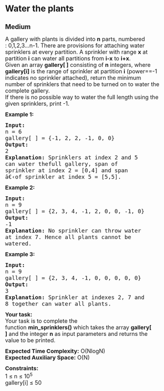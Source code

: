 # Water the plants
## Medium
<div class="problems_problem_content__Xm_eO"><p><span style="font-size:18px">A gallery with plants&nbsp;is divided into <strong>n</strong> parts, numbered :&nbsp;0,1,2,3...n-1. There are provisions&nbsp;for attaching water sprinklers at every partition. A sprinkler with range&nbsp;<strong>x</strong> at partition <strong>i</strong> can water all partitions from <strong>i-x</strong> to <strong>i+x</strong>.<br>
Given an array <strong>gallery[ ]</strong>&nbsp;consisting of <strong>n</strong>&nbsp;integers, where <strong>gallery[i]</strong> is the range of sprinkler at partition <strong>i</strong> (power==-1 indicates no sprinkler attached), return the minimum number of sprinklers that need to be turned on to water the complete gallery.<br>
If there is no possible way to water the full length using the given sprinklers, print -1.</span></p>

<p><span style="font-size:18px"><strong>Example 1:</strong></span></p>

<pre><span style="font-size:18px"><strong>Input:</strong>
n = 6
gallery[ ] = {-1, 2, 2, -1, 0, 0}
<strong>Output:
</strong>2
<strong>Explanation: </strong>Sprinklers at index 2 and 5
can water thefull gallery, span of
sprinkler at index 2 = [0,4] and span
â€‹of sprinkler at index 5 = [5,5].</span></pre>

<p><span style="font-size:18px"><strong>Example 2:</strong></span></p>

<pre><span style="font-size:18px"><strong>Input:</strong>
n = 9
gallery[ ] = {2, 3, 4, -1, 2, 0, 0, -1, 0}
<strong>Output:
</strong>-1
<strong>Explanation: </strong>No sprinkler can throw water
at index 7. Hence all plants cannot be
watered.</span></pre>

<p><span style="font-size:18px"><strong>Example 3:</strong></span></p>

<pre><span style="font-size:18px"><strong>Input:</strong>
n = 9
gallery[ ] = {2, 3, 4, -1, 0, 0, 0, 0, 0}
<strong>Output:
</strong>3
<strong>Explanation: </strong>Sprinkler at indexes 2, 7 and
8 together can water all plants.</span></pre>

<p><span style="font-size:18px"><strong>Your task:</strong><br>
Your task is to complete the function&nbsp;<strong>min_sprinklers()</strong>&nbsp;which takes the array&nbsp;<strong>gallery[ ]</strong>&nbsp;and the integer&nbsp;<strong>n</strong>&nbsp;as input parameters and returns the value to be printed.</span></p>

<p><span style="font-size:18px"><strong>Expected Time Complexity:</strong> O(NlogN)<br>
<strong>Expected Auxiliary Space:</strong> O(N)</span></p>

<p><span style="font-size:18px"><strong>Constraints:</strong><br>
1 ≤ n ≤&nbsp;10<sup>5</sup><br>
gallery[i] ≤&nbsp;50</span></p>
</div>